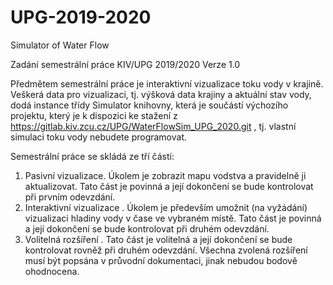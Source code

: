 # UPG-2019-2020
Simulator of Water Flow

Zadání semestrální práce KIV/UPG 2019/2020
Verze 1.0

Předmětem semestrální práce je interaktivní vizualizace toku vody v krajině. Veškerá data pro vizualizaci, tj. výšková data krajiny a aktuální stav vody, dodá instance třídy Simulator knihovny, která je součástí výchozího projektu, který je k dispozici ke stažení z https://gitlab.kiv.zcu.cz/UPG/WaterFlowSim_UPG_2020.git , tj. vlastní
simulaci toku vody nebudete programovat.

Semestrální práce se skládá ze tří částí:
  1. Pasivní vizualizace. Úkolem je zobrazit mapu vodstva a pravidelně ji aktualizovat. Tato část je povinná a její dokončení se bude kontrolovat při prvním odevzdání.
  2. Interaktivní vizualizace . Úkolem je především umožnit (na vyžádání) vizualizaci hladiny vody v čase ve vybraném místě. Tato část je povinná a její dokončení se bude kontrolovat při druhém odevzdání.
  3. Volitelná rozšíření . Tato část je volitelná a její dokončení se bude kontrolovat rovněž při druhém odevzdání. Všechna zvolená rozšíření musí být popsána v průvodní dokumentaci, jinak nebudou bodově ohodnocena.
